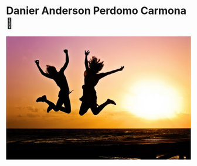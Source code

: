 # Danier Anderson Perdomo Carmona👋

![](https://github.com/danier-955/DAPC/blob/master/public/img/sin-galeria.jpg)







